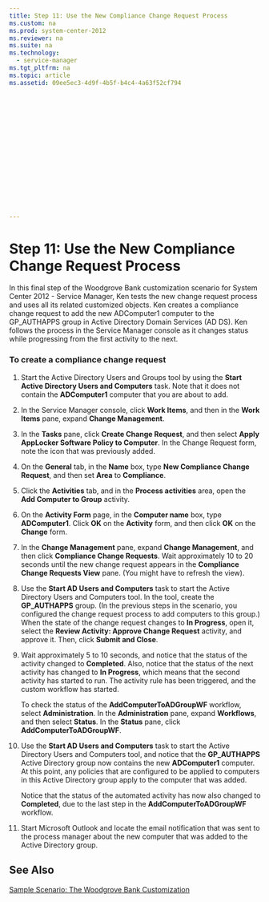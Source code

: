 ```yaml
---
title: Step 11: Use the New Compliance Change Request Process
ms.custom: na
ms.prod: system-center-2012
ms.reviewer: na
ms.suite: na
ms.technology: 
  - service-manager
ms.tgt_pltfrm: na
ms.topic: article
ms.assetid: 09ee5ec3-4d9f-4b5f-b4c4-4a63f52cf794


















---
```

# Step 11: Use the New Compliance Change Request Process
In this final step of the Woodgrove Bank customization scenario for System Center 2012 - Service Manager, Ken tests the new change request process and uses all its related customized objects. Ken creates a compliance change request to add the new ADComputer1 computer to the GP\_AUTHAPPS group in Active Directory Domain Services \(AD DS\). Ken follows the process in the Service Manager console as it changes status while progressing from the first activity to the next.  
  
### To create a compliance change request  
  
1.  Start the Active Directory Users and Groups tool by using the **Start Active Directory Users and Computers** task. Note that it does not contain the **ADComputer1** computer that you are about to add.  
  
2.  In the Service Manager console, click **Work Items**, and then in the **Work Items** pane, expand **Change Management**.  
  
3.  In the **Tasks** pane, click **Create Change Request**, and then select **Apply AppLocker Software Policy to Computer**. In the Change Request form, note the icon that was previously added.  
  
4.  On the **General** tab, in the **Name** box, type **New Compliance Change Request**, and then set **Area** to **Compliance**.  
  
5.  Click the **Activities** tab, and in the **Process activities** area, open the **Add Computer to Group** activity.  
  
6.  On the **Activity Form** page, in the **Computer name** box, type **ADComputer1**. Click **OK** on the **Activity** form, and then click **OK** on the **Change** form.  
  
7.  In the **Change Management** pane, expand **Change Management**, and then click **Compliance Change Requests**. Wait approximately 10 to 20 seconds until the new change request appears in the **Compliance Change Requests View** pane. \(You might have to refresh the view\).  
  
8.  Use the **Start AD Users and Computers** task to start the Active Directory Users and Computers tool. In the tool, create the **GP\_AUTHAPPS** group. \(In the previous steps in the scenario, you configured the change request process to add computers to this group.\) When the state of the change request changes to **In Progress**, open it, select the **Review Activity: Approve Change Request** activity, and approve it. Then, click **Submit and Close**.  
  
9. Wait approximately 5 to 10 seconds, and notice that the status of the activity changed to **Completed**. Also, notice that the status of the next activity has changed to **In Progress**, which means that the second activity has started to run. The activity rule has been triggered, and the custom workflow has started.  
  
     To check the status of the **AddComputerToADGroupWF** workflow, select **Administration**. In the **Administration** pane, expand **Workflows**, and then select **Status**. In the **Status** pane, click **AddComputerToADGroupWF**.  
  
10. Use the **Start AD Users and Computers** task to start the Active Directory Users and Computers tool, and notice that the **GP\_AUTHAPPS** Active Directory group now contains the new **ADComputer1** computer. At this point, any policies that are configured to be applied to computers in this Active Directory group apply to the computer that was added.  
  
     Notice that the status of the automated activity has now also changed to **Completed**, due to the last step in the **AddComputerToADGroupWF** workflow.  
  
11. Start Microsoft Outlook and locate the email notification that was sent to the process manager about the new computer that was added to the Active Directory group.  
  
## See Also  
 [Sample Scenario: The Woodgrove Bank Customization](../Topic/Sample%20Scenario:%20The%20Woodgrove%20Bank%20Customization.md)
